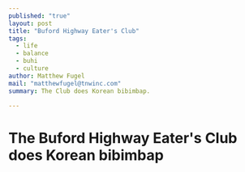 ```yaml
---
published: "true"
layout: post
title: "Buford Highway Eater's Club"
tags: 
  - life
  - balance
  - buhi
  - culture
author: Matthew Fugel
mail: "matthewfugel@tnwinc.com"
summary: The Club does Korean bibimbap.

---
```


# The Buford Highway Eater's Club does Korean bibimbap
